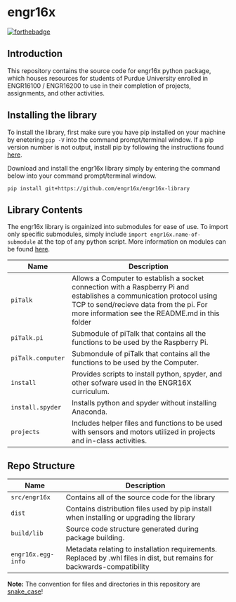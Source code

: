 # engr16x

[![forthebadge](http://forthebadge.com/images/badges/made-with-python.svg)](http://forthebadge.com)

## Introduction

This repository contains the source code for engr16x python package, which houses resources for students of Purdue University enrolled in ENGR16100 / ENGR16200 to use in their completion of projects, assignments, and other activities.

## Installing the library

To install the library, first make sure you have pip installed on your machine by enetering `pip -V` into the command prompt/terminal window.  If a pip version number is not output, install pip by following the instructions found [here](https://pip.pypa.io/en/stable/installing/#do-i-need-to-install-pip).

Download and install the engr16x library simply by entering the command below into your command prompt/terminal window.

`pip install git+https://github.com/engr16x/engr16x-library`

## Library Contents

The engr16x library is orgainized into submodules for ease of use. To import only specific submodules, simply include `import engr16x.name-of-submodule` at the top of any python script. More information on modules can be found [here](https://docs.python.org/3/tutorial/modules.html#packages).

| Name | Description |
| --- | --- |
| `piTalk` | Allows a Computer to establish a socket connection with a Raspberry Pi and establishes a communication protocol using TCP to send/recieve data from the pi.  For more information see the README.md in this folder |
| `piTalk.pi` | Submodule of piTalk that contains all the functions to be used by the Raspberry Pi. |
| `piTalk.computer` | Submondule of piTalk that contains all the functions to be used by the Computer. |
| `install` | Provides scripts to install python, spyder, and other sofware used in the ENGR16X curriculum. |
| `install.spyder` | Installs python and spyder without installing Anaconda. |
| `projects` | Includes helper files and functions to be used with sensors and motors utilized in projects and in-class activities. |

## Repo Structure

Name | Description
--- | ---
`src/engr16x` | Contains all of the source code for the library
`dist` | Contains distribution files used by pip install when installing or upgrading the library
`build/lib` | Source code structure generated during package building.
`engr16x.egg-info` | Metadata relating to installation requirements. Replaced by .whl files in dist, but remains for backwards-compatibility

**Note:** The convention for files and directories in this repository are [snake_case](https://en.wikipedia.org/wiki/Snake_case)!
